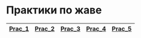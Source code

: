 # Практики по жаве
| [Prac_1](https://github.com/Derev005/Java/blob/main/prac_1/explanation.md) | [Prac_2](https://github.com/Derev005/Java/blob/main/prac_2/explanation.md) | [Prac_3](https://github.com/Derev005/Java/blob/main/prac_3/explanation.md) | [Prac_4](https://github.com/Derev005/Java/blob/main/prac_4/explanation.md) | [Prac_5](https://github.com/Derev005/Java/blob/main/prac_5/explanation.md) |
| --- | --- | --- | --- | --- |
